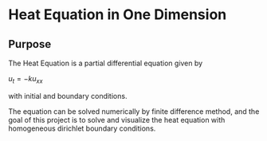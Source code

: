# Heat Equation in One Dimension

## Purpose
The Heat Equation is a partial differential equation given by 

$u_t = -ku_{xx}$

with initial and boundary conditions.

The equation can be solved numerically by finite difference method, and the goal of this project is to solve and visualize the heat equation with homogeneous dirichlet boundary conditions.
